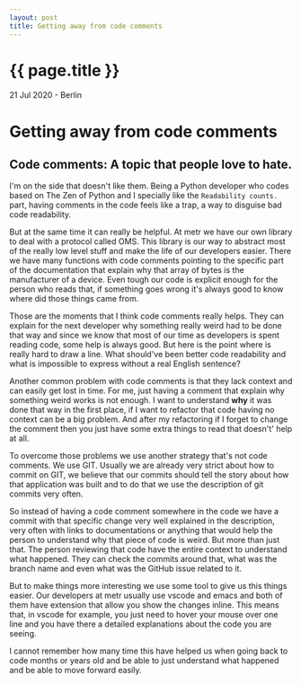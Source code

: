 ```yaml
---
layout: post
title: Getting away from code comments
---
```


{{ page.title }}
================

<p class="meta">21 Jul 2020 - Berlin</p>

# Getting away from code comments

## Code comments: A topic that people love to hate.

I'm on the side that doesn't like them. Being a Python developer who codes based on The Zen of Python and I specially like the `Readability counts.` part, having comments in the code feels like a trap, a way to disguise bad code readability.

But at the same time it can really be helpful. At metr we have our own library to deal with a protocol called OMS. This library is our way to abstract most of the really low level stuff and make the life of our developers easier. There we have many functions with code comments pointing to the specific part of the documentation that explain why that array of bytes is the manufacturer of a device. Even tough our code is explicit enough for the person who reads that, if something goes wrong it's always good to know where did those things came from.

Those are the moments that I think code comments really helps. They can explain for the next developer why something really weird had to be done that way and since we know that most of our time as developers is spent reading code, some help is always good. But here is the point where is really hard to draw a line. What should've been better code readability and what is impossible to express without a real English sentence?

Another common problem with code comments is that they lack context and can easily get lost in time. For me, just having a comment that explain why something weird works is not enough. I want to understand **why** it was done that way in the first place, if I want to refactor that code having no context can be a big problem. And after my refactoring if I forget to change the comment then you just have some extra things to read that doesn't' help at all.

To overcome those problems we use another strategy that's not code comments. We use GIT. Usually we are already very strict about how to commit on GIT, we believe that our commits should tell the story about how that application was built and to do that we use the description of git commits very often.

So instead of having a code comment somewhere in the code we have a commit with that specific change very well explained in the description, very often with links to documentations or anything that would help the person to understand why that piece of code is weird. But more than just that. The person reviewing that code have the entire context to understand what happened. They can check the commits around that, what was the branch name and even what was the GitHub issue related to it.

But to make things more interesting we use some tool to give us this things easier. Our developers at metr usually use vscode and emacs and both of them have extension that allow you show the changes inline. This means that, in vscode for example, you just need to hover your mouse over one line and you have there a detailed explanations about the code you are seeing.

I cannot remember how many time this have helped us when going back to code months or years old and be able to just understand what happened and be able to move forward easily.
